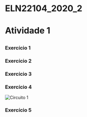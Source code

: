 # ELN22104_2020_2


# Atividade 1
## 

### Exercício 1

### Exercício 2

### Exercício 3

### Exercício 4

![Circuito 1](https://github.com/Hentherlyn-Walter/ELN22104_2020_2/blob/main/Hentherlyn%20Walter/Atividade_1/Figura%201.PNG)

### Exercício 5
#### 

